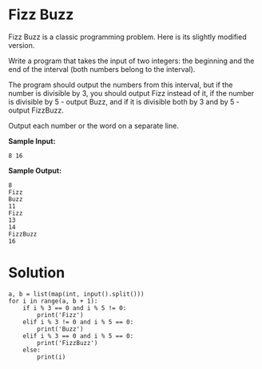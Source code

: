 # Fizz Buzz
Fizz Buzz is a classic programming problem. Here is its slightly modified version.

Write a program that takes the input of two integers: the beginning and the end of the interval (both numbers belong to the interval).

The program should output the numbers from this interval, but if the number is divisible by 3, you should output Fizz instead of it, if the number is divisible by 5 - output Buzz, and if it is divisible both by 3 and by 5 - output FizzBuzz.

Output each number or the word on a separate line.

**Sample Input:**
```
8 16
```
**Sample Output:**
```
8
Fizz
Buzz
11
Fizz
13
14
FizzBuzz
16
```
# Solution

```
a, b = list(map(int, input().split()))
for i in range(a, b + 1):
    if i % 3 == 0 and i % 5 != 0:
        print('Fizz')
    elif i % 3 != 0 and i % 5 == 0:
        print('Buzz')
    elif i % 3 == 0 and i % 5 == 0:
        print('FizzBuzz')
    else:
        print(i)
```